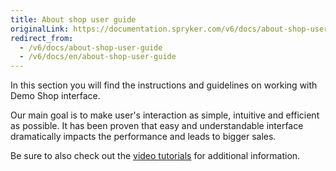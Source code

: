 ```yaml
---
title: About shop user guide
originalLink: https://documentation.spryker.com/v6/docs/about-shop-user-guide
redirect_from:
  - /v6/docs/about-shop-user-guide
  - /v6/docs/en/about-shop-user-guide
---
```



In this section you will find the instructions and guidelines on working with Demo Shop interface.

Our main goal is to make user's interaction as simple, intuitive and efficient as possible. It has been proven that easy and understandable interface dramatically impacts the performance and leads to bigger sales.

Be sure to also check out the [video tutorials](/docs/scos/dev/about-spryker/201907.0/videos-and-webinars/videos) for additional information.

